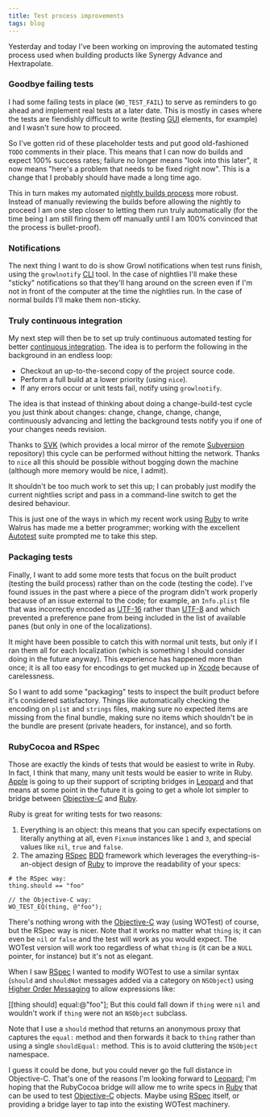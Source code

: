 ```yaml
---
title: Test process improvements
tags: blog
---
```


Yesterday and today I've been working on improving the automated testing process used when building products like Synergy Advance and Hextrapolate.

### Goodbye failing tests

I had some failing tests in place (`WO_TEST_FAIL`) to serve as reminders to go ahead and implement real tests at a later date. This is mostly in cases where the tests are fiendishly difficult to write (testing [GUI](http://www.wincent.com/knowledge-base/GUI) elements, for example) and I wasn't sure how to proceed.

So I've gotten rid of these placeholder tests and put good old-fashioned `TODO` comments in their place. This means that I can now do builds and expect 100% success rates; failure no longer means "look into this later", it now means "here's a problem that needs to be fixed right now". This is a change that I probably should have made a long time ago.

This in turn makes my automated [nightly builds process](http://www.wincent.com/s/nightlies/) more robust. Instead of manually reviewing the builds before allowing the nightly to proceed I am one step closer to letting them run truly automatically (for the time being I am still firing them off manually until I am 100% convinced that the process is bullet-proof).

### Notifications

The next thing I want to do is show Growl notifications when test runs finish, using the `growlnotify` [CLI](http://www.wincent.com/knowledge-base/CLI) tool. In the case of nightlies I'll make these "sticky" notifications so that they'll hang around on the screen even if I'm not in front of the computer at the time the nightlies run. In the case of normal builds I'll make them non-sticky.

### Truly continuous integration

My next step will then be to set up truly continuous automated testing for better [continuous integration](http://www.wincent.com/knowledge-base/continuous%20integration). The idea is to perform the following in the background in an endless loop:

-   Checkout an up-to-the-second copy of the project source code.
-   Perform a full build at a lower priority (using `nice`).
-   If any errors occur or unit tests fail, notify using `growlnotify`.

The idea is that instead of thinking about doing a change-build-test cycle you just think about changes: change, change, change, change, continuously advancing and letting the background tests notify you if one of your changes needs revision.

Thanks to [SVK](http://www.wincent.com/knowledge-base/SVK) (which provides a local mirror of the remote [Subversion](http://www.wincent.com/knowledge-base/Subversion) repository) this cycle can be performed without hitting the network. Thanks to `nice` all this should be possible without bogging down the machine (although more memory would be nice, I admit).

It shouldn't be too much work to set this up; I can probably just modify the current nightlies script and pass in a command-line switch to get the desired behaviour.

This is just one of the ways in which my recent work using [Ruby](http://www.wincent.com/knowledge-base/Ruby) to write Walrus has made me a better programmer; working with the excellent [Autotest](http://www.wincent.com/knowledge-base/Autotest) suite prompted me to take this step.

### Packaging tests

Finally, I want to add some more tests that focus on the built product (testing the build process) rather than on the code (testing the code). I've found issues in the past where a piece of the program didn't work properly because of an issue external to the code; for example, an `Info.plist` file that was incorrectly encoded as [UTF-16](http://www.wincent.com/knowledge-base/UTF-16) rather than [UTF-8](http://www.wincent.com/knowledge-base/UTF-8) and which prevented a preference pane from being included in the list of available panes (but only in one of the localizations).

It might have been possible to catch this with normal unit tests, but only if I ran them all for each localization (which is something I should consider doing in the future anyway). This experience has happened more than once; it is all too easy for encodings to get mucked up in [Xcode](http://www.wincent.com/knowledge-base/Xcode) because of carelessness.

So I want to add some "packaging" tests to inspect the built product before it's considered satisfactory. Things like automatically checking the encoding on `plist` and `strings` files, making sure no expected items are missing from the final bundle, making sure no items which shouldn't be in the bundle are present (private headers, for instance), and so forth.

### RubyCocoa and RSpec

Those are exactly the kinds of tests that would be easiest to write in Ruby. In fact, I think that many, many unit tests would be easier to write in Ruby. [Apple](http://www.wincent.com/knowledge-base/Apple) is going to up their support of scripting bridges in [Leopard](http://www.wincent.com/knowledge-base/Leopard) and that means at some point in the future it is going to get a whole lot simpler to bridge between [Objective-C](http://www.wincent.com/knowledge-base/Objective-C) and [Ruby](http://www.wincent.com/knowledge-base/Ruby).

Ruby is great for writing tests for two reasons:

1.  Everything is an object: this means that you can specify expectations on literally anything at all, even `Fixnum` instances like `1` and `3`, and special values like `nil`, `true` and `false`.
2.  The amazing [RSpec](http://www.wincent.com/knowledge-base/RSpec) [BDD](http://www.wincent.com/knowledge-base/BDD) framework which leverages the everything-is-an-object design of [Ruby](http://www.wincent.com/knowledge-base/Ruby) to improve the readability of your specs:

<!-- -->

    # the RSpec way:
    thing.should == "foo"

    // the Objective-C way:
    WO_TEST_EQ(thing, @"foo");

There's nothing wrong with the [Objective-C](http://www.wincent.com/knowledge-base/Objective-C) way (using WOTest) of course, but the RSpec way is nicer. Note that it works no matter what `thing` is; it can even be `nil` or `false` and the test will work as you would expect. The WOTest version will work too regardless of what `thing` is (it can be a `NULL` pointer, for instance) but it's not as elegant.

When I saw [RSpec](http://www.wincent.com/knowledge-base/RSpec) I wanted to modify WOTest to use a similar syntax (`should` and `shouldNot` messages added via a category on `NSObject`) using [Higher Order Messaging](http://www.wincent.com/knowledge-base/Higher%20Order%20Messaging) to allow expressions like:

\[\[thing should\] equal:@"foo"\]; But this could fall down if `thing` were `nil` and wouldn't work if `thing` were not an `NSObject` subclass.

Note that I use a `should` method that returns an anonymous proxy that captures the `equal:` method and then forwards it back to `thing` rather than using a single `shouldEqual:` method. This is to avoid cluttering the `NSObject` namespace.

I guess it could be done, but you could never go the full distance in Objective-C. That's one of the reasons I'm looking forward to [Leopard](http://www.wincent.com/knowledge-base/Leopard); I'm hoping that the RubyCocoa bridge will allow me to write specs in [Ruby](http://www.wincent.com/knowledge-base/Ruby) that can be used to test [Objective-C](http://www.wincent.com/knowledge-base/Objective-C) objects. Maybe using [RSpec](http://www.wincent.com/knowledge-base/RSpec) itself, or providing a bridge layer to tap into the existing WOTest machinery.
